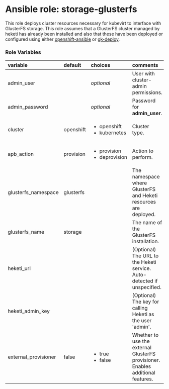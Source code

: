 # Ansible role: storage-glusterfs

This role deploys cluster resources necessary for kubevirt to interface with
GlusterFS storage.  This role assumes that a GlusterFS cluster managed by heketi
has already been installed and also that these have been deployed or configured
using either [openshift-ansible](https://github.com/openshift/openshift-ansible)
or [gk-deploy](https://github.com/gluster/gluster-kubernetes/).

### Role Variables
| variable       | default           |choices           | comments  |
|:-------------|:-------------|:----------|:----------|
|admin_user |   | _optional_ |User with cluster-admin permissions.|
|admin_password| |_optional_|Password for **admin_user**.|
|cluster |openshift |<ul><li>openshift</li><li>kubernetes</li></ul>|Cluster type.| 
|apb_action |provision| <ul><li>provision</li><li>deprovision</li></ul>|Action to perform.|
| glusterfs_namespace | glusterfs | | The namespace where GlusterFS and Heketi resources are deployed. |
| glusterfs_name | storage | | The name of the GlusterFS installation. |
| heketi_url | | | (Optional) The URL to the Heketi service. Auto-detected if unspecified. |
| heketi_admin_key | | | (Optional) The key for calling Heketi as the user 'admin'. |
| external_provisioner | false | <ul><li>true</li><li>false</li></ul> | Whether to use the external GlusterFS provisioner. Enables additional features. |
